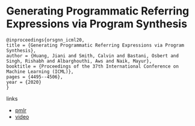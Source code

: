 # Generating Programmatic Referring Expressions via Program Synthesis

```
@inproceedings{orsgnn_icml20,
title = {Generating Programmatic Referring Expressions via Program Synthesis},
author = {Huang, Jiani and Smith, Calvin and Bastani, Osbert and Singh, Rishabh and Albarghouthi, Aws and Naik, Mayur},
booktitle = {Proceedings of the 37th International Conference on Machine Learning (ICML)},
pages = {4495--4506},
year = {2020}
}
```

links
- [pmlr](http://proceedings.mlr.press/v119/huang20h.html)
- [video](https://slideslive.com/38931763)
